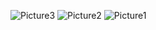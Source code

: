 ![Picture3](https://github.com/user-attachments/assets/38aced33-88ce-4e9c-9241-6e180a694b5b)
![Picture2](https://github.com/user-attachments/assets/449d513a-eada-48b6-9207-6e53649957ce)
![Picture1](https://github.com/user-attachments/assets/901f293b-c465-481a-8c1d-5208db209200)

